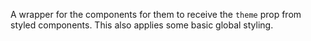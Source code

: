 A wrapper for the components for them
to receive the `theme` prop from styled
components. This also applies some basic
global styling.